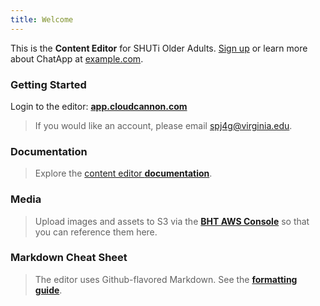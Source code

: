 ```yaml
---
title: Welcome
---
```



This is the **Content Editor** for SHUTi Older Adults. [Sign up](http://example.com/signup) or learn more about ChatApp at [example.com](http://example.com/).

### Getting Started

Login to the editor:&nbsp;**[app.cloudcannon.com](https://app.cloudcannon.com/)**

> If you would like an account, please email [spj4g@virginia.edu](mailto:spj4g@virginia.edu).

### Documentation

> Explore the [content editor **documentation**](//docs.cloudcannon.com/).

### Media

> Upload images and assets to S3 via the **[BHT AWS Console](//aws.uvabht.org)** so that you can reference them here.

### Markdown Cheat Sheet

> The editor uses Github-flavored Markdown. See the **[formatting guide](https://guides.github.com/features/mastering-markdown/#examples)**.